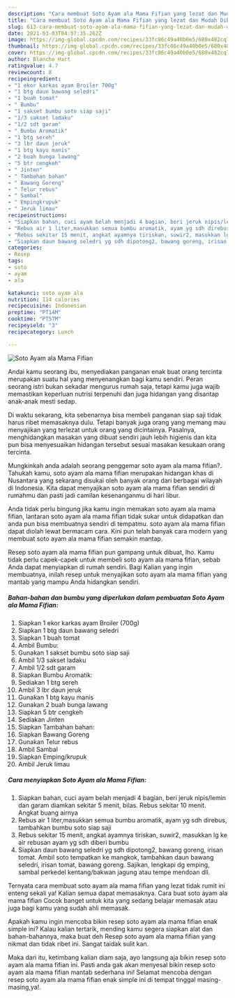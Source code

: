 ```yaml
---
description: "Cara membuat Soto Ayam ala Mama Fifian yang lezat dan Mudah Dibuat"
title: "Cara membuat Soto Ayam ala Mama Fifian yang lezat dan Mudah Dibuat"
slug: 613-cara-membuat-soto-ayam-ala-mama-fifian-yang-lezat-dan-mudah-dibuat
date: 2021-03-03T04:57:35.262Z
image: https://img-global.cpcdn.com/recipes/33fc86c49a40b0e5/680x482cq70/soto-ayam-ala-mama-fifian-foto-resep-utama.jpg
thumbnail: https://img-global.cpcdn.com/recipes/33fc86c49a40b0e5/680x482cq70/soto-ayam-ala-mama-fifian-foto-resep-utama.jpg
cover: https://img-global.cpcdn.com/recipes/33fc86c49a40b0e5/680x482cq70/soto-ayam-ala-mama-fifian-foto-resep-utama.jpg
author: Blanche Hart
ratingvalue: 4.7
reviewcount: 8
recipeingredient:
- "1 ekor karkas ayam Broiler 700g"
- "1 btg daun bawang seledri"
- "1 buah tomat"
- " Bumbu"
- "1 sakset bumbu soto siap saji"
- "1/3 sakset ladaku"
- "1/2 sdt garam"
- " Bumbu Aromatik"
- "1 btg sereh"
- "3 lbr daun jeruk"
- "1 btg kayu manis"
- "2 buah bunga lawang"
- "5 btr cengkeh"
- " Jinten"
- " Tambahan bahan"
- " Bawang Goreng"
- " Telur rebus"
- " Sambal"
- " Empingkrupuk"
- " Jeruk limau"
recipeinstructions:
- "Siapkan bahan, cuci ayam belah menjadi 4 bagian, beri jeruk nipis/lemin dan garam diamkan sekitar 5 menit, bilas. Rebus sekitar 10 menit. Angkat buang airnya"
- "Rebus air 1 liter,masukkan semua bumbu aromatik, ayam yg sdh direbus, tambahkan bumbu soto siap saji"
- "Rebus sekitar 15 menit, angkat ayamnya tiriskan, suwir2, masukkan lg ke air rebusan ayam yg sdh diberi bumbu"
- "Siapkan daun bawang seledri yg sdh dipotong2, bawang goreng, irisan tomat. Ambil soto tempatkan ke mangkok, tambahkan daun bawang seledri, irisan tomat, bawang goreng. Sajikan, lengkapi dg emping, sambal perkedel kentang/bakwan jagung atau tempe mendoan dll."
categories:
- Resep
tags:
- soto
- ayam
- ala

katakunci: soto ayam ala 
nutrition: 114 calories
recipecuisine: Indonesian
preptime: "PT14M"
cooktime: "PT57M"
recipeyield: "3"
recipecategory: Lunch

---
```



![Soto Ayam ala Mama Fifian](https://img-global.cpcdn.com/recipes/33fc86c49a40b0e5/680x482cq70/soto-ayam-ala-mama-fifian-foto-resep-utama.jpg)

Andai kamu seorang ibu, menyediakan panganan enak buat orang tercinta merupakan suatu hal yang menyenangkan bagi kamu sendiri. Peran seorang istri bukan sekadar mengurus rumah saja, tetapi kamu juga wajib memastikan keperluan nutrisi terpenuhi dan juga hidangan yang disantap anak-anak mesti sedap.

Di waktu  sekarang, kita sebenarnya bisa membeli panganan siap saji tidak harus ribet memasaknya dulu. Tetapi banyak juga orang yang memang mau menyajikan yang terlezat untuk orang yang dicintainya. Pasalnya, menghidangkan masakan yang dibuat sendiri jauh lebih higienis dan kita pun bisa menyesuaikan hidangan tersebut sesuai masakan kesukaan orang tercinta. 



Mungkinkah anda adalah seorang penggemar soto ayam ala mama fifian?. Tahukah kamu, soto ayam ala mama fifian merupakan hidangan khas di Nusantara yang sekarang disukai oleh banyak orang dari berbagai wilayah di Indonesia. Kita dapat menyajikan soto ayam ala mama fifian sendiri di rumahmu dan pasti jadi camilan kesenanganmu di hari libur.

Anda tidak perlu bingung jika kamu ingin memakan soto ayam ala mama fifian, lantaran soto ayam ala mama fifian tidak sukar untuk didapatkan dan anda pun bisa membuatnya sendiri di tempatmu. soto ayam ala mama fifian dapat diolah lewat bermacam cara. Kini pun telah banyak cara modern yang membuat soto ayam ala mama fifian semakin mantap.

Resep soto ayam ala mama fifian pun gampang untuk dibuat, lho. Kamu tidak perlu capek-capek untuk membeli soto ayam ala mama fifian, sebab Anda dapat menyiapkan di rumah sendiri. Bagi Kalian yang ingin membuatnya, inilah resep untuk menyajikan soto ayam ala mama fifian yang mantab yang mampu Anda hidangkan sendiri.

<!--inarticleads1-->

##### Bahan-bahan dan bumbu yang diperlukan dalam pembuatan Soto Ayam ala Mama Fifian:

1. Siapkan 1 ekor karkas ayam Broiler (700g)
1. Siapkan 1 btg daun bawang seledri
1. Siapkan 1 buah tomat
1. Ambil  Bumbu:
1. Gunakan 1 sakset bumbu soto siap saji
1. Ambil 1/3 sakset ladaku
1. Ambil 1/2 sdt garam
1. Siapkan  Bumbu Aromatik:
1. Sediakan 1 btg sereh
1. Ambil 3 lbr daun jeruk
1. Gunakan 1 btg kayu manis
1. Gunakan 2 buah bunga lawang
1. Siapkan 5 btr cengkeh
1. Sediakan  Jinten
1. Siapkan  Tambahan bahan:
1. Siapkan  Bawang Goreng
1. Gunakan  Telur rebus
1. Ambil  Sambal
1. Siapkan  Emping/krupuk
1. Ambil  Jeruk limau




<!--inarticleads2-->

##### Cara menyiapkan Soto Ayam ala Mama Fifian:

1. Siapkan bahan, cuci ayam belah menjadi 4 bagian, beri jeruk nipis/lemin dan garam diamkan sekitar 5 menit, bilas. Rebus sekitar 10 menit. Angkat buang airnya
1. Rebus air 1 liter,masukkan semua bumbu aromatik, ayam yg sdh direbus, tambahkan bumbu soto siap saji
1. Rebus sekitar 15 menit, angkat ayamnya tiriskan, suwir2, masukkan lg ke air rebusan ayam yg sdh diberi bumbu
1. Siapkan daun bawang seledri yg sdh dipotong2, bawang goreng, irisan tomat. Ambil soto tempatkan ke mangkok, tambahkan daun bawang seledri, irisan tomat, bawang goreng. Sajikan, lengkapi dg emping, sambal perkedel kentang/bakwan jagung atau tempe mendoan dll.




Ternyata cara membuat soto ayam ala mama fifian yang lezat tidak rumit ini enteng sekali ya! Kalian semua dapat memasaknya. Cara buat soto ayam ala mama fifian Cocok banget untuk kita yang sedang belajar memasak atau juga bagi kamu yang sudah ahli memasak.

Apakah kamu ingin mencoba bikin resep soto ayam ala mama fifian enak simple ini? Kalau kalian tertarik, mending kamu segera siapkan alat dan bahan-bahannya, maka buat deh Resep soto ayam ala mama fifian yang nikmat dan tidak ribet ini. Sangat taidak sulit kan. 

Maka dari itu, ketimbang kalian diam saja, ayo langsung aja bikin resep soto ayam ala mama fifian ini. Pasti anda gak akan menyesal bikin resep soto ayam ala mama fifian mantab sederhana ini! Selamat mencoba dengan resep soto ayam ala mama fifian enak simple ini di tempat tinggal masing-masing,ya!.

